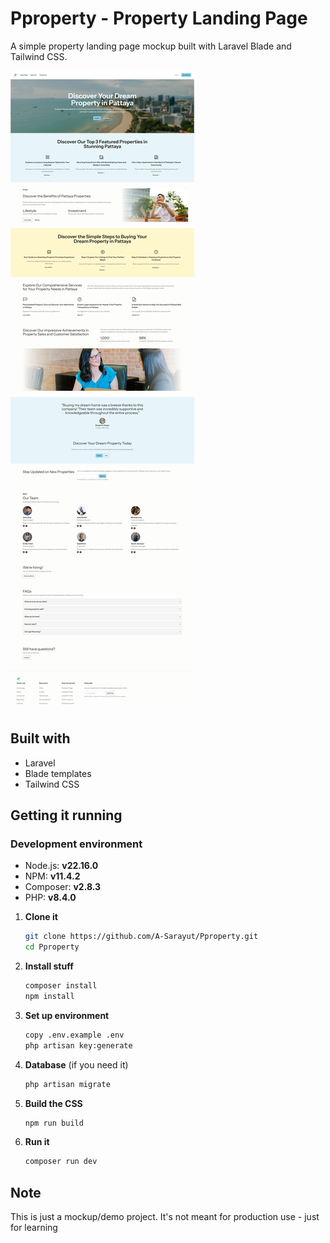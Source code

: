 # Pproperty - Property Landing Page

A simple property landing page mockup built with Laravel Blade and Tailwind CSS.

![Home Page](.github/images/pproperty-full-page.png)

## Built with

- Laravel
- Blade templates
- Tailwind CSS

## Getting it running

### Development environment

- Node.js: **v22.16.0**
- NPM: **v11.4.2**
- Composer: **v2.8.3**
- PHP: **v8.4.0**

1. **Clone it**
   ```bash
   git clone https://github.com/A-Sarayut/Pproperty.git
   cd Pproperty
   ```

2. **Install stuff**
   ```bash
   composer install
   npm install
   ```

3. **Set up environment**
   ```bash
   copy .env.example .env
   php artisan key:generate
   ```

4. **Database** (if you need it)
   ```bash
   php artisan migrate
   ```

5. **Build the CSS**
   ```bash
   npm run build
   ```

6. **Run it**
   ```bash
   composer run dev
   ```

## Note

This is just a mockup/demo project. It's not meant for production use - just for learning
